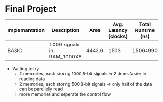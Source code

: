 # Final Project

| Implemantation | Description | Area | Avg. Latency (clocks) | Total Runtime (ns) |
| -------------- | ----------- | ---- | --------------------- | ------------------ |
| BASIC          | 1000 signals in RAM_1000X8 | 4443.6 | 1503 | 15064990 |

- Waiting to try
    - 2 memories, each storing 1000 8-bit signals => 2 times faster in reading data
    - 2 memories, each storing 500 8-bit signals => only half of the data can be parellelly read
    - more memories and seperate the control flow
